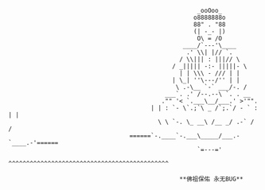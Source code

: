 ```
                                                     _ooOoo_
                                                    o8888888o
                                                    88" . "88
                                                    (| -_- |)
                                                     O\ = /O
                                                 ____/`---'\____
                                                  .' \\| |// `.
                                                / \\||| : |||// \
                                              / _||||| -:- |||||- \
                                                | | \\\ - /// | |
                                              | \_| ''\---/'' | |
                                               \ .-\__ `-` ___/-. /
                                            ___`. .' /--.--\ `. . __
                                           ."" '< `.___\__/___.' >'"".
                                        | | : `- \`.;`\ _ /`;.`/ - ` : | |
                                          \ \ `-. \_ __\ /__ _/ .-` / /
                                  ======`-.____`-.___\_____/___.-`____.-'======
                                                     `=---='
                                  ^^^^^^^^^^^^^^^^^^^^^^^^^^^^^^^^^^^^^^^^^^^^^

                                                **佛祖保佑 永无BUG**
```

<!--
**stellar-system/stellar-system** is a ✨ _special_ ✨ repository because its `README.md` (this file) appears on your GitHub profile.

Here are some ideas to get you started:

- 🔭 I’m currently working on ...
- 🌱 I’m currently learning ...
- 👯 I’m looking to collaborate on ...
- 🤔 I’m looking for help with ...
- 💬 Ask me about ...
- 📫 How to reach me: ...
- 😄 Pronouns: ...
- ⚡ Fun fact: ...
-->
